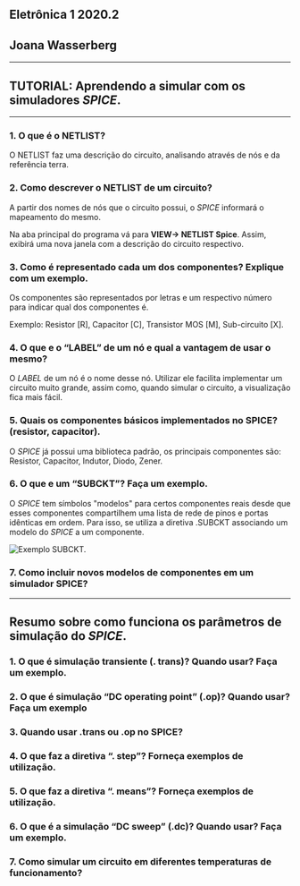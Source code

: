 ## Eletrônica 1 2020.2 
## Joana Wasserberg
---
## TUTORIAL: Aprendendo a simular com os simuladores *SPICE*.
-------------------------------------------------------------


### 1. O que é o NETLIST?
O NETLIST faz uma descrição do circuito, analisando através de nós e da referência terra. 

### 2. Como descrever o NETLIST de um circuito?
A partir dos nomes de nós que o circuito possui, o *SPICE* informará o mapeamento do mesmo.

Na aba principal do programa vá para **VIEW-> NETLIST Spice**. Assim, exibirá uma nova janela com a descrição do circuito respectivo.

### 3. Como é representado cada um dos componentes? Explique com um exemplo.
Os componentes são representados por letras e um respectivo número para indicar qual dos componentes é.

Exemplo: Resistor [R], Capacitor [C], Transistor MOS [M],     Sub-circuito [X].

### 4. O que e o “LABEL” de um nó e qual a vantagem de usar o mesmo?
O *LABEL* de um nó é o nome desse nó. Utilizar ele facilita implementar um circuito muito grande, assim como, quando simular o circuito, a visualização fica mais fácil.

### 5. Quais os componentes básicos implementados no SPICE? (resistor, capacitor).
O *SPICE* já possui uma biblioteca padrão, os principais componentes são: Resistor, Capacitor, Indutor, Diodo, Zener.

### 6. O que e um “SUBCKT”? Faça um exemplo.
O *SPICE* tem símbolos "modelos" para certos componentes reais desde que esses componentes compartilhem uma lista de rede de pinos e portas idênticas em ordem. Para isso, se utiliza a diretiva .SUBCKT associando um modelo do *SPICE* a um componente.

![Exemplo SUBCKT.](https://github.com/joananana/ELN22104_2020_2/blob/prof-lohmann-Alunos_01/Joana%20Wasserberg/Imagens/subckt.PNG)


### 7. Como incluir novos modelos de componentes em um simulador SPICE?

---
## Resumo sobre como funciona os parâmetros de simulação do *SPICE*.
### 1. O que é simulação transiente (. trans)? Quando usar? Faça um exemplo.
### 2. O que é simulação “DC operating point” (.op)? Quando usar? Faça um exemplo
### 3. Quando usar .trans ou .op no SPICE?
### 4. O que faz a diretiva “. step”? Forneça exemplos de utilização.
### 5. O que faz a diretiva “. means”? Forneça exemplos de utilização.
### 6. O que é a simulação “DC sweep” (.dc)? Quando usar? Faça um exemplo.
### 7. Como simular um circuito em diferentes temperaturas de funcionamento?
